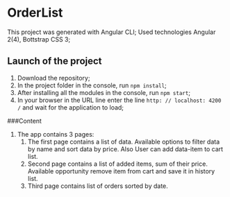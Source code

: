 # OrderList
This project was generated with Angular CLI; 
Used technologies Angular 2(4), Bottstrap CSS 3; 

## Launch of the project
1. Download the repository;
2. In the project folder in the console, run `npm install`;
3. After installing all the modules in the console, run `npm start`;
4. In your browser in the URL line enter the line `http: // localhost: 4200 /` and wait for the application to load;

###Content
1. The app contains 3 pages: 
    1) The first page contains a list of data. Available options to filter data by name and sort data by price. Also User can add data-item to cart list.
    2) Second page contains a list of added items, sum of their price. Available opportunity remove item from cart and save it in history list.
    3) Third page contains list of orders sorted by date.